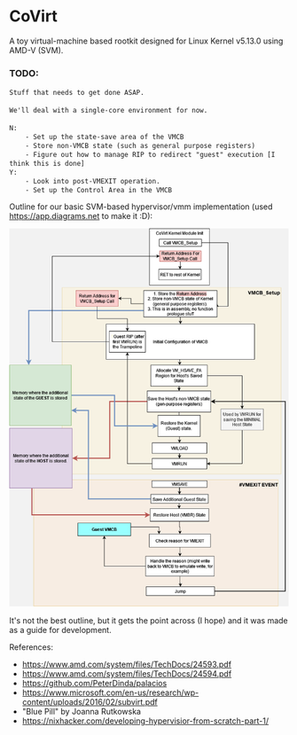 # CoVirt

A toy virtual-machine based rootkit designed for Linux Kernel v5.13.0 using AMD-V (SVM).

### TODO:
```
Stuff that needs to get done ASAP.

We'll deal with a single-core environment for now.

N:
    - Set up the state-save area of the VMCB
    - Store non-VMCB state (such as general purpose registers)
    - Figure out how to manage RIP to redirect "guest" execution [I think this is done]
Y:
    - Look into post-VMEXIT operation. 
    - Set up the Control Area in the VMCB
```

Outline for our basic SVM-based hypervisor/vmm implementation (used https://app.diagrams.net to make it :D):

![Alt text](./CoVirt%20Setup%20Diagram.png?raw=true "CoVirt Setup Diagram")

It's not the best outline, but it gets the point across (I hope) and it was made as a guide for development.

References:
- https://www.amd.com/system/files/TechDocs/24593.pdf
- https://www.amd.com/system/files/TechDocs/24594.pdf
- https://github.com/PeterDinda/palacios
- https://www.microsoft.com/en-us/research/wp-content/uploads/2016/02/subvirt.pdf
- "Blue Pill" by Joanna Rutkowska
- https://nixhacker.com/developing-hypervisior-from-scratch-part-1/
